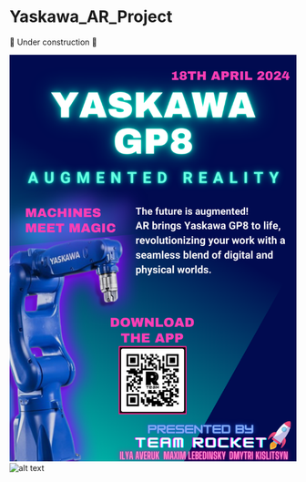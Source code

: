# Yaskawa_AR_Project

 
:construction: Under construction :construction:

![alt text](https://github.com/DimaKyn/Yaskawa_AR_Project/blob/main/Yaskawa1.png?raw=true)
![alt text](https://github.com/DimaKyn/Yaskawa_AR_Project/blob/main/Yaskawa2.png?raw=true)
